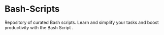 # Bash-Scripts
Repository of curated Bash scripts. Learn and simplify your tasks and boost productivity with the Bash Script .
